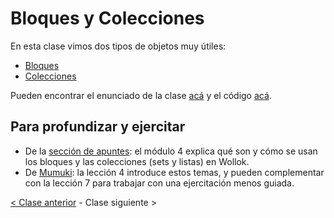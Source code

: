 # Bloques y Colecciones

En esta clase vimos dos tipos de objetos muy útiles:
- [Bloques](http://wiki.uqbar.org/wiki/articles/bloques.html)
- [Colecciones](http://wiki.uqbar.org/wiki/articles/intro-a-colecciones.html)

Pueden encontrar el enunciado de la clase [acá](https://docs.google.com/document/d/14RmgfZC6RjwK20G-pnzFUNqFeMAwfUwaJiQGX9hcUhM/edit?usp=sharing) y el código [acá](https://github.com/pdep-mit/ejemplos-de-clase-wollok/tree/master/ejemplos-de-clase/src/clase3).

## Para profundizar y ejercitar

- De la [sección de apuntes](http://www.pdep.com.ar/material/apuntes): el módulo 4 explica qué son y cómo se usan los bloques y las colecciones (sets y listas) en Wollok.
- De [Mumuki](https://wollok.mumuki.io/chapters/31-programacion-con-objetos): la lección 4 introduce estos temas, y pueden complementar con la lección 7 para trabajar con una ejercitación menos guiada.

[< Clase anterior](https://github.com/pdep-mit/bitacora-de-clase/blob/master/clase-18.md) - Clase siguiente >
